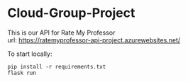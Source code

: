 # Cloud-Group-Project
This is our API for Rate My Professor <br>
url: https://ratemyprofessor-api-project.azurewebsites.net/

To start locally:
```
pip install -r requirements.txt
flask run
```